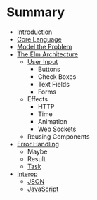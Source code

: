 # Summary

* [Introduction](README.md)
* [Core Language](core_language.md)
* [Model the Problem](model_the_problem.md)
* [The Elm Architecture](architecture/overview.md)
   * [User Input](architecture/user_input.md)
       * Buttons
       * Check Boxes
       * Text Fields
       * Forms
   * Effects
       * HTTP
       * Time
       * Animation
       * Web Sockets
   * Reusing Components
* [Error Handling](error_handling.md)
   * Maybe
   * Result
   * [Task](task.md)
* [Interop](interop.md)
   * [JSON](json.md)
   * [JavaScript](javascript.md)


